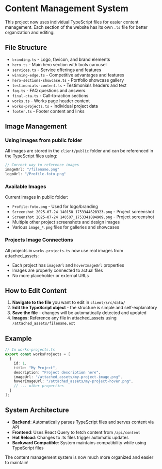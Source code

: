 # Content Management System

This project now uses individual TypeScript files for easier content management. Each section of the website has its own `.ts` file for better organization and editing.

## File Structure

- `branding.ts` - Logo, favicon, and brand elements
- `hero.ts` - Main hero section with tools carousel
- `services.ts` - Service offerings and features  
- `winning-edge.ts` - Competitive advantages and features
- `hero-sections-showcase.ts` - Portfolio showcase gallery
- `testimonials-content.ts` - Testimonials headers and text
- `faq.ts` - FAQ questions and answers
- `final-cta.ts` - Call-to-action sections
- `works.ts` - Works page header content
- `works-projects.ts` - Individual project data
- `footer.ts` - Footer content and links

## Image Management

### Using Images from public folder

All images are stored in the `client/public` folder and can be referenced in the TypeScript files using:

```typescript
// Correct way to reference images
imageUrl: "/filename.png"
logoUrl: "/Profile-foto.png"
```

### Available Images

Current images in public folder:
- `Profile-foto.png` - Used for logo/branding
- `Screenshot 2025-07-24 140158_1753344628323.png` - Project screenshot
- `Screenshot 2025-07-24 140507_1753341884909.png` - Project screenshot
- Multiple other project screenshots and design images
- Various `image_*.png` files for galleries and showcases

### Projects Image Connections

All projects in `works-projects.ts` now use real images from attached_assets:
- Each project has `imageUrl` and `hoverImageUrl` properties
- Images are properly connected to actual files
- No more placeholder or external URLs

## How to Edit Content

1. **Navigate to the file** you want to edit in `client/src/data/`
2. **Edit the TypeScript object** - the structure is simple and self-explanatory
3. **Save the file** - changes will be automatically detected and updated
4. **Images**: Reference any file in attached_assets using `/attached_assets/filename.ext`

## Example

```typescript
// In works-projects.ts
export const worksProjects = [
  {
    id: 1,
    title: "My Project",
    description: "Project description here",
    imageUrl: "/attached_assets/my-project-image.png",
    hoverImageUrl: "/attached_assets/my-project-hover.png",
    // ... other properties
  }
];
```

## System Architecture

- **Backend**: Automatically parses TypeScript files and serves content via API
- **Frontend**: Uses React Query to fetch content from `/api/content`
- **Hot Reload**: Changes to .ts files trigger automatic updates
- **Backward Compatible**: System maintains compatibility while using TypeScript files

The content management system is now much more organized and easier to maintain!